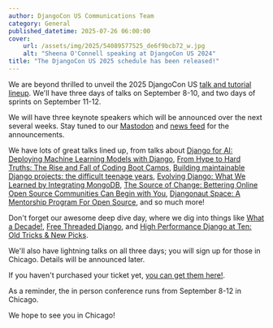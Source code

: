 ```yaml
---
author: DjangoCon US Communications Team
category: General
published_datetime: 2025-07-26 06:00:00
cover:
    url: /assets/img/2025/54089577525_de6f9bcb72_w.jpg
    alt: "Sheena O'Connell speaking at DjangoCon US 2024"
title: "The DjangoCon US 2025 schedule has been released!"
---
```


We are beyond thrilled to unveil the 2025 DjangoCon US [talk and tutorial lineup](/schedule/). We'll have three days of talks on September 8-10, and two days of sprints on September 11-12.

We will have three keynote speakers which will be announced over the next several weeks. Stay tuned to our [Mastodon](https://fosstodon.org/@djangocon) and [news feed](/news/) for the announcements.

We have lots of great talks lined up, from talks about [Django for AI: Deploying Machine Learning Models with Django](/talks/django-for-ai-deploying-machine-learning-models-with-django/), [From Hype to Hard Truths: The Rise and Fall of Coding Boot Camps](/talks/from-hype-to-hard-truths-the-rise-and-fall-of-coding-boot-camps/), [Building maintainable Django projects: the difficult teenage years](/talks/building-maintainable-django-projects-the-difficult-teenage-years/), [Evolving Django: What We Learned by Integrating MongoDB](/talks/evolving-django-what-we-learned-by-integrating-mongodb/), [The Source of Change: Bettering Online Open Source Communities Can Begin with You](/talks/the-source-of-change-bettering-online-open-source-communities-can-begin-with-you/), [Djangonaut Space: A Mentorship Program For Open Source](/talks/djangonaut-space-a-mentorship-program-for-open-source/), and so much more!

Don't forget our awesome deep dive day, where we dig into things like [What a Decade!](/talks/what-a-decade/), [Free Threaded Django](/talks/free-threaded-django/), and [High Performance Django at Ten: Old Tricks & New Picks](/talks/high-performance-django-at-ten-old-tricks-new-picks/).

We'll also have lightning talks on all three days; you will sign up for those in Chicago. Details will be announced later.

If you haven't purchased your ticket yet, [you can get them here!](https://ti.to/defna/djangocon-us-2025).

As a reminder, the in person conference runs from September 8-12 in Chicago.

We hope to see you in Chicago! 
